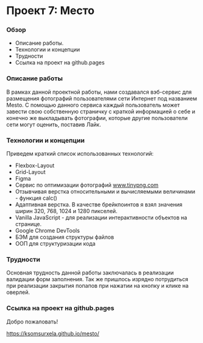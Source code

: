 # Проект 7: Место

### **Обзор**

* Описание работы.
* Технологии и концепции
* Трудности
* Ссылка на проект на github.pages

### **Описание работы**

В рамках данной проектной работы, нами создавался вэб-сервис для размещения фотографий пользователями сети Интернет под названием Mesto. С помощью данного сервиса каждый пользователь может завести свою собственную страничку с краткой информацией о себе и конечно же выкладывать фотографии, которые другие пользователи сети могут оценить, поставив Лайк. 

### **Технологии и концепции**

Приведем краткий список использованных технологий:

* Flexbox-Layout
* Grid-Layout
* Figma
* Сервис по оптимизации фотографий www.tinypng.com
* Отзывчивая верстка относительными и вычисляемыми величинами - функция calc()
* Адаптивная верстка. В качестве брейкпоинтов я взял значения ширин 320, 768, 1024 и 1280 пикселей.
* Vanilla JavaScript - для реализации интерактивности объектов на странице.
* Google Chrome DevTools
* БЭМ для создания структуры файлов
* ООП для структуризации кода

### **Трудности**

Основная трудность данной работы заключалась в реализации валидации форм заполнения. 
Так же пришлось изрядно потрудиться при реализации закрытия попапов при нажатии на кнопку и клике на оверлей. 

### **Ссылка на проект на github.pages**

Добро пожаловать! 

https://ksomsurxela.github.io/mesto/



